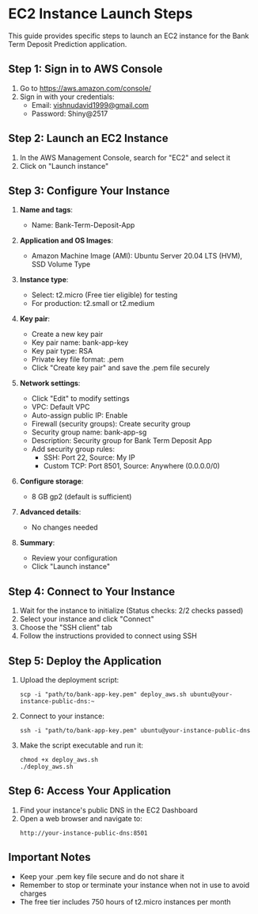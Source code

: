 # EC2 Instance Launch Steps

This guide provides specific steps to launch an EC2 instance for the Bank Term Deposit Prediction application.

## Step 1: Sign in to AWS Console

1. Go to https://aws.amazon.com/console/
2. Sign in with your credentials:
   - Email: vishnudavid1999@gmail.com
   - Password: Shiny@2517

## Step 2: Launch an EC2 Instance

1. In the AWS Management Console, search for "EC2" and select it
2. Click on "Launch instance"

## Step 3: Configure Your Instance

1. **Name and tags**:
   - Name: Bank-Term-Deposit-App

2. **Application and OS Images**:
   - Amazon Machine Image (AMI): Ubuntu Server 20.04 LTS (HVM), SSD Volume Type

3. **Instance type**:
   - Select: t2.micro (Free tier eligible) for testing
   - For production: t2.small or t2.medium

4. **Key pair**:
   - Create a new key pair
   - Key pair name: bank-app-key
   - Key pair type: RSA
   - Private key file format: .pem
   - Click "Create key pair" and save the .pem file securely

5. **Network settings**:
   - Click "Edit" to modify settings
   - VPC: Default VPC
   - Auto-assign public IP: Enable
   - Firewall (security groups): Create security group
   - Security group name: bank-app-sg
   - Description: Security group for Bank Term Deposit App
   - Add security group rules:
     - SSH: Port 22, Source: My IP
     - Custom TCP: Port 8501, Source: Anywhere (0.0.0.0/0)

6. **Configure storage**:
   - 8 GB gp2 (default is sufficient)

7. **Advanced details**:
   - No changes needed

8. **Summary**:
   - Review your configuration
   - Click "Launch instance"

## Step 4: Connect to Your Instance

1. Wait for the instance to initialize (Status checks: 2/2 checks passed)
2. Select your instance and click "Connect"
3. Choose the "SSH client" tab
4. Follow the instructions provided to connect using SSH

## Step 5: Deploy the Application

1. Upload the deployment script:
   ```
   scp -i "path/to/bank-app-key.pem" deploy_aws.sh ubuntu@your-instance-public-dns:~
   ```

2. Connect to your instance:
   ```
   ssh -i "path/to/bank-app-key.pem" ubuntu@your-instance-public-dns
   ```

3. Make the script executable and run it:
   ```
   chmod +x deploy_aws.sh
   ./deploy_aws.sh
   ```

## Step 6: Access Your Application

1. Find your instance's public DNS in the EC2 Dashboard
2. Open a web browser and navigate to:
   ```
   http://your-instance-public-dns:8501
   ```

## Important Notes

- Keep your .pem key file secure and do not share it
- Remember to stop or terminate your instance when not in use to avoid charges
- The free tier includes 750 hours of t2.micro instances per month